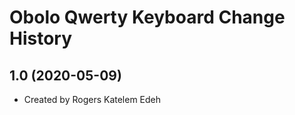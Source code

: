 Obolo Qwerty Keyboard Change History
====================

1.0 (2020-05-09)
----------------
* Created by Rogers Katelem Edeh
